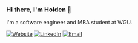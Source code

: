 ### Hi there, I'm Holden 👋

I'm a software engineer and MBA student at WGU.

<a href="https://hdmoreland.com/"><img alt="Website" src="https://img.shields.io/badge/Website-hdmoreland.com-blue?style=flat-square&logo=google-chrome"></a>
<a href="https://www.linkedin.com/in/hdmoreland/"><img alt="LinkedIn" src="https://img.shields.io/badge/LinkedIn-Holden%20Moreland-blue?style=flat-square&logo=linkedin"></a>
<a href="mailto:holden@hdmoreland.com"><img alt="Email" src="https://img.shields.io/badge/Email-holden@hdmoreland.com-blue?style=flat-square&logo=gmail"></a>
